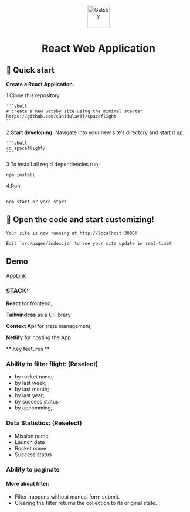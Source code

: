 <p align="center">
  <a href="https://react.dev/learn" target="_blank">
    <img alt="Gatsby" src="https://upload.wikimedia.org/wikipedia/commons/thumb/a/a7/React-icon.svg/1150px-React-icon.svg.png" width="60" />
  </a>
</p>
<h1 align="center">
 React Web Application
</h1>

## 🚀 Quick start

**Create a React Application.**

1.Clone this repository

    ```shell
    # create a new Gatsby site using the minimal starter
    https://github.com/sahidularif/spaceflight
    ```

2.**Start developing.**
   Navigate into your new site’s directory and start it up.

    ```shell
    cd spaceflight/
    ```
3.To install all req'd dependencies run:

   ```shell
   npm install
   ```
4.Run

   ```shell

   npm start or yarn start
   ```

## 🚀 Open the code and start customizing!

    Your site is now running at http://localhost:3000!

    Edit `src/pages/index.js` to see your site update in real-time!

## Demo

[AppLink](https://vibrant-booth-1de4aa.netlify.app/)

### STACK:

**React** for frontend,

**Tailwindcss** as a UI library

**Context Api** for state management,

**Netlify** for hosting the App

** Key features **

### Ability to filter flight: (Reselect)
* by rocket name;
* by last week;
* by last month;
* by last year;
* by success status;
* by upcomming;

### Data Statistics: (Reselect)
* Mission name
* Launch date
* Rocket name
* Success status

### Ability to paginate

#### More about filter: 
* Filter happens without manual form submit.
* Clearing the filter returns the collection to its original state.
